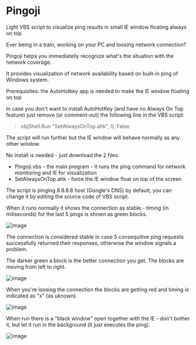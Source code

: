 # Pingoji
Light VBS script to visualize ping results in small IE window floating always on top

Ever being in a train, working on your PC and loosing network connection?

Pingoji helps you immediatelly recognize what's the situation with the network coverage.

It provides visualization of network availability based on built-in ping of Windows system.

Prerequisites: the AutoHotkey app is needed to make the IE window floating on top

In case you don't want to install AutoHotKey (and have no Always On Top feature) just remove (or comment-out) the following line in the VBS script:

> objShell.Run "SetAlwaysOnTop.ahk", 0, False 

The script will run further but the IE window will behave normally as any other window.

No install is needed - just download the 2 files:
  * Pingoji.vbs - the main program - it runs the ping command for network monitoring and IE for visualization
  * SetAlwaysOnTop.ahk - force the IE window float on top of the screen

The script is pinging 8.8.8.8 host (Google's DNS) by default, you can change it by editing the source code of VBS script.

When it runs normally it shows the connection as stable - timing (in miliseconds) for the last 5 pings is shown as green blocks.

![image](https://github.com/user-attachments/assets/b6623acb-286e-4cee-ac6e-2c3d56806d4c)

The connection is considered stable in case 5 consequitive ping requests successfully returned their responses, otherwise the window signals a problem.

The darker green a block is the better connection you get. The blocks are moving from left to right.

![image](https://github.com/user-attachments/assets/91e5d33e-26f7-4b1b-97dc-acbee03a3ce4)

When you're loosing the connection the blocks are getting red and timing is indicated as "x" (as uknown).

![image](https://github.com/user-attachments/assets/e28a82c6-37b4-4391-9dfa-5a6f5d1b8c0e)

When run there is a "black window" open together with the IE - don't bother it, but let it run in the background (it just executes the ping).

![image](https://github.com/user-attachments/assets/8171971e-8940-4483-aee5-bc531b643952)

